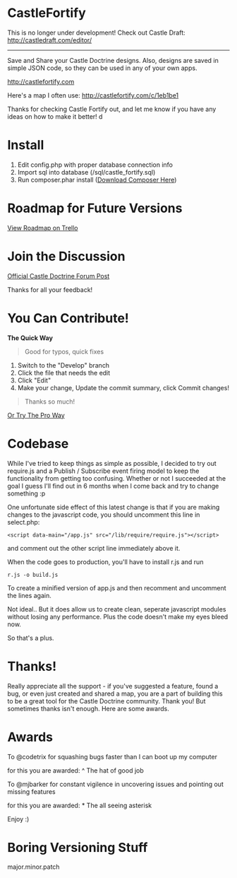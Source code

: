 CastleFortify
=============

This is no longer under development!  Check out Castle Draft: http://castledraft.com/editor/

-------

Save and Share your Castle Doctrine designs. Also, designs are saved in simple JSON code, so they can be used in any of your own apps. 

http://castlefortify.com

Here's a map I often use:
http://castlefortify.com/c/1eb1be1

Thanks for checking Castle Fortify out, and let me know if you have any ideas on how to make it better!
d
# Install

1. Edit config.php with proper database connection info
2. Import sql into database (/sql/castle_fortify.sql)
3. Run composer.phar install ([Download Composer Here](http://getcomposer.org))

# Roadmap for Future Versions

[View Roadmap on Trello](https://trello.com/board/castle-fortify/5161a8347040e6623a009092)

# Join the Discussion

[Official Castle Doctrine Forum Post](http://thecastledoctrine.net/forums/viewtopic.php?id=33&p=1)

Thanks for all your feedback!

# You Can Contribute!

**The Quick Way**

>   Good for typos, quick fixes 

1. Switch to the "Develop" branch
2. Click the file that needs the edit
3. Click "Edit"
4. Make your change, Update the commit summary, click Commit changes!

>   Thanks so much! 

[Or Try The Pro Way](https://github.com/SethArchambault/CastleFortify/wiki/Contributing)

# Codebase

While I've tried to keep things as simple as possible, I decided to try out require.js and a Publish / Subscribe event firing model to keep the functionality from getting too confusing.  Whether or not I succeeded at the goal I guess I'll find out in 6 months when I come back and try to change something :p

One unfortunate side effect of this latest change is that if you are making changes to the javascript code, you should uncomment this line in select.php:

    <script data-main="/app.js" src="/lib/require/require.js"></script>
  
and comment out the other script line immediately above it.

When the code goes to production, you'll have to install r.js and run

    r.js -o build.js

To create a minified version of app.js and then recomment and uncomment the lines again.

Not ideal.. But it does allow us to create clean, seperate javascript modules without losing any performance. Plus the code doesn't make my eyes bleed now.

So that's a plus.

# Thanks!

Really appreciate all the support - if you've suggested a feature, found a bug, or even just created 
and shared a map, you are a part of building this to be a great tool for the Castle Doctrine community. Thank you!
But sometimes thanks isn't enough.  Here are some awards.

# Awards

To @codetrix for squashing bugs faster than I can boot up my computer

for this you are awarded: ^ The hat of good job

To @mjbarker for constant vigilence in uncovering issues and pointing out missing features  

for this you are awarded: * The all seeing asterisk

Enjoy :)

# Boring Versioning Stuff

major.minor.patch

